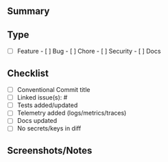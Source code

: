 ## Summary

## Type
- [ ] Feature  - [ ] Bug  - [ ] Chore  - [ ] Security  - [ ] Docs

## Checklist
- [ ] Conventional Commit title
- [ ] Linked issue(s): #
- [ ] Tests added/updated
- [ ] Telemetry added (logs/metrics/traces)
- [ ] Docs updated
- [ ] No secrets/keys in diff

## Screenshots/Notes